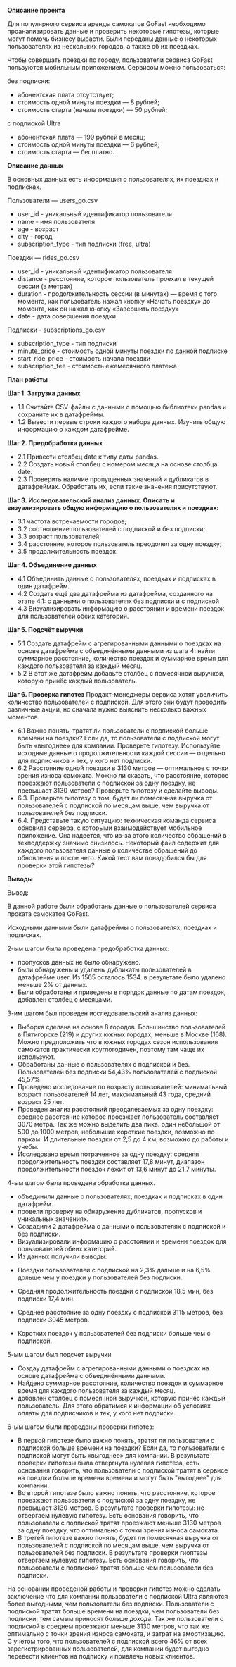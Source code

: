 <b>Описание проекта</b>

Для популярного сервиса аренды самокатов GoFast необходимо проанализировать данные и проверить некоторые гипотезы, которые могут помочь бизнесу вырасти. Были переданы данные о некоторых пользователях из нескольких городов, а также об их поездках.

Чтобы совершать поездки по городу, пользователи сервиса GoFast пользуются мобильным приложением. Сервисом можно пользоваться:

без подписки: 
- абонентская плата отсутствует;
- стоимость одной минуты поездки — 8 рублей;
- стоимость старта (начала поездки) — 50 рублей;

с подпиской Ultra
- абонентская плата — 199 рублей в месяц;
- стоимость одной минуты поездки — 6 рублей;
- стоимость старта — бесплатно.

<b>Описание данных</b>

В основных данных есть информация о пользователях, их поездках и подписках. 

Пользователи — users_go.csv
- user_id	- уникальный идентификатор пользователя
- name - имя пользователя
- age	- возраст
- city - город
- subscription_type - тип подписки (free, ultra)

Поездки — rides_go.csv
- user_id	- уникальный идентификатор пользователя
- distance - расстояние, которое пользователь проехал в текущей сессии (в метрах)
- duration - продолжительность сессии (в минутах) — время с того момента, как пользователь нажал кнопку «Начать поездку» до момента, как он нажал кнопку «Завершить поездку»
- date - дата совершения поездки

Подписки - subscriptions_go.csv
- subscription_type - тип подписки
- minute_price - стоимость одной минуты поездки по данной подписке
- start_ride_price - стоимость начала поездки
- subscription_fee - стоимость ежемесячного платежа

<b>План работы</b>

<b>Шаг 1. Загрузка данных</b>
- 1.1 Считайте CSV-файлы с данными с помощью библиотеки pandas и сохраните их в датафреймы. 
- 1.2 Вывести первые строки каждого набора данных. Изучить общую информацию о каждом датафрейме.

<b>Шаг 2. Предобработка данных</b>
- 2.1 Привести столбец date к типу даты pandas.
- 2.2 Создать новый столбец с номером месяца на основе столбца date.
- 2.3 Проверить наличие пропущенных значений и дубликатов в датафреймах. Обработать их, если такие значения присутствуют.

<b>Шаг 3. Исследовательский анализ данных. Описать и визуализировать общую информацию о пользователях и поездках:</b>
- 3.1 частота встречаемости городов;
- 3.2 соотношение пользователей с подпиской и без подписки;
- 3.3 возраст пользователей;
- 3.4 расстояние, которое пользователь преодолел за одну поездку;
- 3.5 продолжительность поездок.

<b>Шаг 4. Объединение данных</b>
- 4.1 Объединить данные о пользователях, поездках и подписках в один датафрейм.
- 4.2 Создать ещё два датафрейма из датафрейма, созданного на этапе 4.1: c данными о пользователях без подписки и с подпиской 
- 4.3 Визуализировать информацию о расстоянии и времени поездок для пользователей обеих категорий.

<b>Шаг 5. Подсчёт выручки</b>
- 5.1 Создать датафрейм с агрегированными данными о поездках на основе датафрейма с объединёнными данными из шага 4: найти суммарное расстояние, количество поездок и суммарное время для каждого пользователя за каждый месяц.
- 5.2 В этот же датафрейм добавьте столбец с помесячной выручкой, которую принёс каждый пользователь. 

<b>Шаг 6. Проверка гипотез</b>
Продакт-менеджеры сервиса хотят увеличить количество пользователей с подпиской. Для этого они будут проводить различные акции, но сначала нужно выяснить несколько важных моментов.
- 6.1 Важно понять, тратят ли пользователи с подпиской больше времени на поездки? Если да, то пользователи с подпиской могут быть «выгоднее» для компании. Проверьте гипотезу. Используйте исходные данные о продолжительности каждой сессии — отдельно для подписчиков и тех, у кого нет подписки.
- 6.2 Расстояние одной поездки в 3130 метров — оптимальное с точки зрения износа самоката. Можно ли сказать, что расстояние, которое проезжают пользователи с подпиской за одну поездку, не превышает 3130 метров? Проверьте гипотезу и сделайте выводы.
- 6.3. Проверьте гипотезу о том, будет ли помесячная выручка от пользователей с подпиской по месяцам выше, чем выручка от пользователей без подписки. 
- 6.4. Представьте такую ситуацию: техническая команда сервиса обновила сервера, с которыми взаимодействует мобильное приложение. Она надеется, что из-за этого количество обращений в техподдержку значимо снизилось. Некоторый файл содержит для каждого пользователя данные о количестве обращений до обновления и после него. Какой тест вам понадобился бы для проверки этой гипотезы?

<b>Выводы</b>

Вывод:

В данной работе были обработаны данные о пользователей сервиса проката самокатов GoFast.

Исходными данными были датафреймы о пользователях, поездках и подписках.

2-ым шагом была проведена предобработка данных:
- пропусков данных не было обнаружено.
- были обнаружены и удалены дубликаты пользователей в датафрейме user. Из 1565 осталось 1534. в результате было удалено меньше 2% от данных. 
- Были обработаны и приведены в порядок данные по датам поездок, добавлен столбец с месяцами.

3-им шагом был проведен исследовательский анализ данных:
- Выборка сделана на основе 8 городов. Большинство пользователей в Пятигорске (219) и других южных городах, меньше в Москве (168). Можно предположить что в южных городах сезон использования самокатов практически круглогодичен, поэтому там чаще их используют.
- Обработаны данные о пользователях с подпиской и без. Пользователей без подписки 54,43% пользователей с подпиской 45,57%
- Проведено исследование по возрасту пользователей: минимальный возраст пользователей 14 лет, максимальный 43 года, средний возраст 25 лет.
- Проведен анализ расстояний преодалеваемых за одну поездку: среднее расстояние которое проезжает пользователь составляет 3070 метра. Так же можно выделить два пика. один небольшой от 500 до 1000 метров, небольшие короткие поездки, возможно по паркам. И длительные поездки от 2,5 до 4 км, возможно до работы и учебы.
- Исследовано время потраченное за одну поездку: средняя продолжительность поездки составляет 17,8 минут, диапазон продолжительности поездок лежит от 13,6 минут до 21.7 минуты.

4-ым шагом была проведена обработка данных. 
- объединили данные о пользователях, поездках и подписках в один датафрейм.
- провели проверку на обнаружение дубликатов, пропусков и уникальных значениях.
- Создадили 2 датафрейма с данными о пользователях с подпиской и без подписки.
- Визуализировали информацию о расстоянии и времени поездок для пользователей обеих категорий.
- Из данных получили выводы: 
* Поездки пользователей с подпиской на 2,3% дальше и на 6,5% дольше чем у поездки у пользователей без подписки. 

* Средняя продолжительность поездки с подпиской 18,5 мин, без подписки 17,4 мин. 

* Среднее расстояние за одну поездку с подпиской 3115 метров, без подписки 3045 метров. 

* Коротких поездок у пользователей без подписки больше чем с подпиской. 

5-ым шагом был подсчет выручки

- Создаy датафрейм с агрегированными данными о поездках на основе датафрейма с объединёнными данными.
- Найдено суммарное расстояние, количество поездок и суммарное время для каждого пользователя за каждый месяц.
- добавлен столбец с помесячной выручкой, которую принёс каждый пользователь. Для этого обратимся к информации об условиях оплаты для подписчиков и тех, у кого нет подписки. 

6-ым шагом были проведены проверки гипотез:
- В первой гипотезе было важно понять, тратят ли пользователи с подпиской больше времени на поездки? Если да, то пользователи с подпиской могут быть «выгоднее» для компании. В результате проверки гипотезы была отвергнута нулевая гипотеза, есть основания говорить, что пользователи с подпиской тратят в сервисе на поездки больше времени времени и могут быть "выгоднее" для компании.
- Во второй гипотезе было важно понять, что расстояние, которое проезжают пользователи с подпиской за одну поездку, не превышает 3130 метров. В результате проверки гипотезы:  не отвергаем нулевую гипотезу. Есть основания говорить, что пользователи с подпиской тратят проезжают меньше 3130 метров за одну поездку, что оптимально с точки зрения износа самоката.
- В третей гипотезе важно понять, будет ли помесячная выручка от пользователей с подпиской по месяцам выше, чем выручка от пользователей без подписки. В результате проверки гиоптезы отвергаем нулевую гипотезу. Есть основания говорить, что пользователи с подпиской тратят больше чем пользователи без подписки.

На основании проведеной работы и проверки гипотез можно сделать заключение что для компании пользователи с подпиской Ultra являются более выгодными, чем пользователи без подписки. Пользователи с подпиской тратят больше времени на поездки, чем пользователи без подписки, тем самым приносят больше дохода. Так же пользователи с подпиской в среднем проезжают меньше 3130 метров, что так же оптимально с точки зрения износа самоката, и затрат на амортизацию. С учетом того, что пользователей с подпиской всего 46% от всех зарегистрированных пользователей, для компании будет выгодно перевести клиентов на подписку и привлечь новых клиентов.
